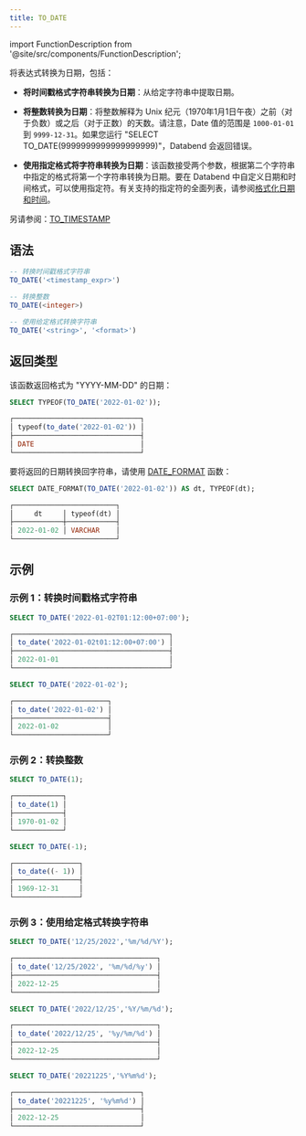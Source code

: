 ```yaml
---
title: TO_DATE
---
```

import FunctionDescription from '@site/src/components/FunctionDescription';

<FunctionDescription description="引入或更新：v1.1.39"/>

将表达式转换为日期，包括：

- **将时间戳格式字符串转换为日期**：从给定字符串中提取日期。

- **将整数转换为日期**：将整数解释为 Unix 纪元（1970年1月1日午夜）之前（对于负数）或之后（对于正数）的天数。请注意，Date 值的范围是 `1000-01-01` 到 `9999-12-31`。如果您运行 "SELECT TO_DATE(9999999999999999999)"，Databend 会返回错误。

- **使用指定格式将字符串转换为日期**：该函数接受两个参数，根据第二个字符串中指定的格式将第一个字符串转换为日期。要在 Databend 中自定义日期和时间格式，可以使用指定符。有关支持的指定符的全面列表，请参阅[格式化日期和时间](../../00-sql-reference/10-data-types/20-data-type-time-date-types.md#formatting-date-and-time)。


另请参阅：[TO_TIMESTAMP](to-timestamp)

## 语法

```sql
-- 转换时间戳格式字符串
TO_DATE('<timestamp_expr>')

-- 转换整数
TO_DATE(<integer>)

-- 使用给定格式转换字符串
TO_DATE('<string>', '<format>')
```

## 返回类型

该函数返回格式为 "YYYY-MM-DD" 的日期：

```sql
SELECT TYPEOF(TO_DATE('2022-01-02'));

┌───────────────────────────────┐
│ typeof(to_date('2022-01-02')) │
├───────────────────────────────┤
│ DATE                          │
└───────────────────────────────┘
```

要将返回的日期转换回字符串，请使用 [DATE_FORMAT](date-format.md) 函数：

```sql
SELECT DATE_FORMAT(TO_DATE('2022-01-02')) AS dt, TYPEOF(dt);

┌─────────────────────────┐
│     dt     │ typeof(dt) │
├────────────┼────────────┤
│ 2022-01-02 │ VARCHAR    │
└─────────────────────────┘
```

## 示例

### 示例 1：转换时间戳格式字符串

```sql
SELECT TO_DATE('2022-01-02T01:12:00+07:00');

┌──────────────────────────────────────┐
│ to_date('2022-01-02t01:12:00+07:00') │
├──────────────────────────────────────┤
│ 2022-01-01                           │
└──────────────────────────────────────┘

SELECT TO_DATE('2022-01-02');

┌───────────────────────┐
│ to_date('2022-01-02') │
├───────────────────────┤
│ 2022-01-02            │
└───────────────────────┘
```

### 示例 2：转换整数

```sql
SELECT TO_DATE(1);

┌────────────┐
│ to_date(1) │
├────────────┤
│ 1970-01-02 │
└────────────┘

SELECT TO_DATE(-1);

┌────────────────┐
│ to_date((- 1)) │
├────────────────┤
│ 1969-12-31     │
└────────────────┘
```

### 示例 3：使用给定格式转换字符串

```sql
SELECT TO_DATE('12/25/2022','%m/%d/%Y');

┌───────────────────────────────────┐
│ to_date('12/25/2022', '%m/%d/%y') │
├───────────────────────────────────┤
│ 2022-12-25                        │
└───────────────────────────────────┘

SELECT TO_DATE('2022/12/25','%Y/%m/%d');

┌───────────────────────────────────┐
│ to_date('2022/12/25', '%y/%m/%d') │
├───────────────────────────────────┤
│ 2022-12-25                        │
└───────────────────────────────────┘

SELECT TO_DATE('20221225','%Y%m%d');

┌───────────────────────────────┐
│ to_date('20221225', '%y%m%d') │
├───────────────────────────────┤
│ 2022-12-25                    │
└───────────────────────────────┘
```